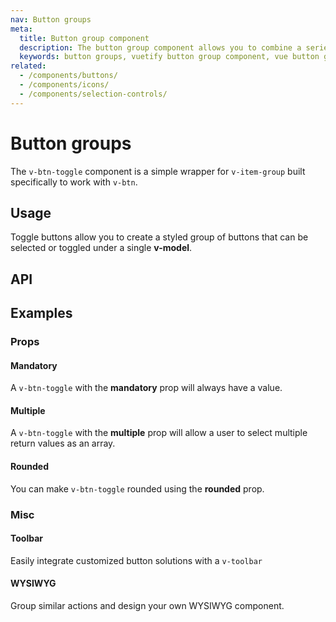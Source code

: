 ```yaml
---
nav: Button groups
meta:
  title: Button group component
  description: The button group component allows you to combine a series of selectable buttons together in a single-line.
  keywords: button groups, vuetify button group component, vue button group component
related:
  - /components/buttons/
  - /components/icons/
  - /components/selection-controls/
---
```


# Button groups

The `v-btn-toggle` component is a simple wrapper for `v-item-group` built specifically to work with `v-btn`.

<entry />

## Usage

Toggle buttons allow you to create a styled group of buttons that can be selected or toggled under a single **v-model**.

<example file="v-btn-toggle/usage" />

## API

<api-inline />

## Examples

### Props

#### Mandatory

A `v-btn-toggle` with the **mandatory** prop will always have a value.

<example file="v-btn-toggle/prop-mandatory" />

#### Multiple

A `v-btn-toggle` with the **multiple** prop will allow a user to select multiple return values as an array.

<example file="v-btn-toggle/prop-multiple" />

#### Rounded

You can make `v-btn-toggle` rounded using the **rounded** prop.

<example file="v-btn-toggle/prop-rounded" />

### Misc

#### Toolbar

Easily integrate customized button solutions with a `v-toolbar`

<example file="v-btn-toggle/misc-toolbar" />

#### WYSIWYG

Group similar actions and design your own WYSIWYG component.

<example file="v-btn-toggle/misc-wysiwyg" />

<backmatter />
